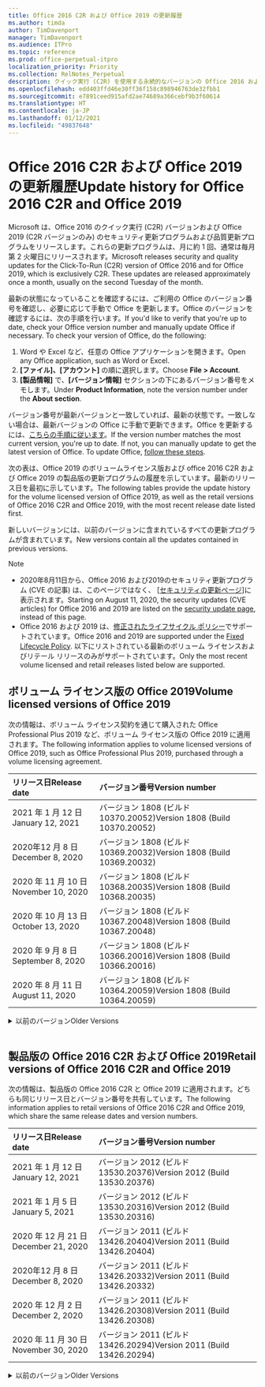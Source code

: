 ```yaml
---
title: Office 2016 C2R および Office 2019 の更新履歴
ms.author: timda
author: TimDavenport
manager: TimDavenport
ms.audience: ITPro
ms.topic: reference
ms.prod: office-perpetual-itpro
localization_priority: Priority
ms.collection: RelNotes_Perpetual
description: クイック実行 (C2R) を使用する永続的なバージョンの Office 2016 および 2019 の更新履歴を IT 技術者に提供します
ms.openlocfilehash: edd403ffd46e30ff36f158c898946763de32fbb1
ms.sourcegitcommit: e7891ceed915afd2ae74689a366cebf9b3f60614
ms.translationtype: HT
ms.contentlocale: ja-JP
ms.lasthandoff: 01/12/2021
ms.locfileid: "49837648"
---
```

# <a name="update-history-for-office-2016-c2r-and-office-2019"></a><span data-ttu-id="6f4f6-103">Office 2016 C2R および Office 2019 の更新履歴</span><span class="sxs-lookup"><span data-stu-id="6f4f6-103">Update history for Office 2016 C2R and Office 2019</span></span>

<span data-ttu-id="6f4f6-p101">Microsoft は、Office 2016 のクイック実行 (C2R) バージョンおよび Office 2019 (C2R バージョンのみ) のセキュリティ更新プログラムおよび品質更新プログラムをリリースします。これらの更新プログラムは、月に約 1 回、通常は毎月第 2 火曜日にリリースされます。</span><span class="sxs-lookup"><span data-stu-id="6f4f6-p101">Microsoft releases security and quality updates for the Click-To-Run (C2R) version of Office 2016 and for Office 2019, which is exclusively C2R. These updates are released approximately once a month, usually on the second Tuesday of the month.</span></span>

<span data-ttu-id="6f4f6-p102">最新の状態になっていることを確認するには、ご利用の Office のバージョン番号を確認し、必要に応じて手動で Office を更新します。Office のバージョンを確認するには、次の手順を行います。</span><span class="sxs-lookup"><span data-stu-id="6f4f6-p102">If you'd like to verify that you're up to date, check your Office version number and manually update Office if necessary. To check your version of Office, do the following:</span></span>

  1.    <span data-ttu-id="6f4f6-108">Word や Excel など、任意の Office アプリケーションを開きます。</span><span class="sxs-lookup"><span data-stu-id="6f4f6-108">Open any Office application, such as Word or Excel.</span></span>
  2.    <span data-ttu-id="6f4f6-109">**[ファイル]、[アカウント]** の順に選択します。</span><span class="sxs-lookup"><span data-stu-id="6f4f6-109">Choose **File > Account**.</span></span>
  3.    <span data-ttu-id="6f4f6-110">**[製品情報]** で、**[バージョン情報]** セクションの下にあるバージョン番号をメモします。</span><span class="sxs-lookup"><span data-stu-id="6f4f6-110">Under **Product Information**, note the version number under the **About section**.</span></span>

<span data-ttu-id="6f4f6-p103">バージョン番号が最新バージョンと一致していれば、最新の状態です。一致しない場合は、最新バージョンの Office に手動で更新できます。Office を更新するには、[こちらの手順に従います](https://support.office.com/article/2ab296f3-7f03-43a2-8e50-46de917611c5)。</span><span class="sxs-lookup"><span data-stu-id="6f4f6-p103">If the version number matches the most current version, you're up to date. If not, you can manually update to get the latest version of Office. To update Office, [follow these steps](https://support.office.com/article/2ab296f3-7f03-43a2-8e50-46de917611c5).</span></span>


<span data-ttu-id="6f4f6-114">次の表は、Office 2019 のボリュームライセンス版および office 2016 C2R および Office 2019 の製品版の更新プログラムの履歴を示しています。最新のリリース日を最初に示しています。</span><span class="sxs-lookup"><span data-stu-id="6f4f6-114">The following tables provide the update history for the volume licensed version of Office 2019, as well as the retail versions of Office 2016 C2R and Office 2019, with the most recent release date listed first.</span></span>

<span data-ttu-id="6f4f6-115">新しいバージョンには、以前のバージョンに含まれているすべての更新プログラムが含まれています。</span><span class="sxs-lookup"><span data-stu-id="6f4f6-115">New versions contain all the updates contained in previous versions.</span></span>


 > [!NOTE]
> - <span data-ttu-id="6f4f6-116">2020年8月11日から、Office 2016 および2019のセキュリティ更新プログラム (CVE の記事) は、このページではなく、 [[セキュリティの更新ページ](https://docs.microsoft.com/officeupdates/microsoft365-apps-security-updates)]に表示されます。</span><span class="sxs-lookup"><span data-stu-id="6f4f6-116">Starting on August 11, 2020, the security updates (CVE articles) for Office 2016 and 2019 are listed on the [security update page](https://docs.microsoft.com/officeupdates/microsoft365-apps-security-updates), instead of this page.</span></span> 
> - <span data-ttu-id="6f4f6-117">Office 2016 および 2019 は、[修正されたライフサイクル ポリシー](https://docs.microsoft.com/lifecycle/policies/fixed)でサポートされています。</span><span class="sxs-lookup"><span data-stu-id="6f4f6-117">Office 2016 and 2019 are supported under the [Fixed Lifecycle Policy](https://docs.microsoft.com/lifecycle/policies/fixed).</span></span> <span data-ttu-id="6f4f6-118">以下にリストされている最新のボリューム ライセンスおよびリテール リリースのみがサポートされています。</span><span class="sxs-lookup"><span data-stu-id="6f4f6-118">Only the most recent volume licensed and retail releases listed below are supported.</span></span>


## <a name="volume-licensed-versions-of-office-2019"></a><span data-ttu-id="6f4f6-119">ボリューム ライセンス版の Office 2019</span><span class="sxs-lookup"><span data-stu-id="6f4f6-119">Volume licensed versions of Office 2019</span></span>
<span data-ttu-id="6f4f6-120">次の情報は、ボリューム ライセンス契約を通じて購入された Office Professional Plus 2019 など、ボリューム ライセンス版の Office 2019 に適用されます。</span><span class="sxs-lookup"><span data-stu-id="6f4f6-120">The following information applies to volume licensed versions of Office 2019, such as Office Professional Plus 2019, purchased through a volume licensing agreement.</span></span>

[//]: # (VL テーブルを削除しない 開始)


|<span data-ttu-id="6f4f6-122">**リリース日**</span><span class="sxs-lookup"><span data-stu-id="6f4f6-122">**Release date**</span></span>|<span data-ttu-id="6f4f6-123">**バージョン番号**</span><span class="sxs-lookup"><span data-stu-id="6f4f6-123">**Version number**</span></span>|
|:-----|:-----|
|<span data-ttu-id="6f4f6-124">2021 年 1 月 12 日</span><span class="sxs-lookup"><span data-stu-id="6f4f6-124">January 12, 2021</span></span>|<span data-ttu-id="6f4f6-125">バージョン 1808 (ビルド 10370.20052)</span><span class="sxs-lookup"><span data-stu-id="6f4f6-125">Version 1808 (Build 10370.20052)</span></span>|
|<span data-ttu-id="6f4f6-126">2020年12 月 8 日</span><span class="sxs-lookup"><span data-stu-id="6f4f6-126">December 8, 2020</span></span>|<span data-ttu-id="6f4f6-127">バージョン 1808 (ビルド 10369.20032)</span><span class="sxs-lookup"><span data-stu-id="6f4f6-127">Version 1808 (Build 10369.20032)</span></span>|
|<span data-ttu-id="6f4f6-128">2020 年 11 月 10 日</span><span class="sxs-lookup"><span data-stu-id="6f4f6-128">November 10, 2020</span></span>|<span data-ttu-id="6f4f6-129">バージョン 1808 (ビルド 10368.20035)</span><span class="sxs-lookup"><span data-stu-id="6f4f6-129">Version 1808 (Build 10368.20035)</span></span>|
|<span data-ttu-id="6f4f6-130">2020 年 10 月 13 日</span><span class="sxs-lookup"><span data-stu-id="6f4f6-130">October 13, 2020</span></span>|<span data-ttu-id="6f4f6-131">バージョン 1808 (ビルド 10367.20048)</span><span class="sxs-lookup"><span data-stu-id="6f4f6-131">Version 1808 (Build 10367.20048)</span></span>|
|<span data-ttu-id="6f4f6-132">2020 年 9 月 8 日</span><span class="sxs-lookup"><span data-stu-id="6f4f6-132">September 8, 2020</span></span>|<span data-ttu-id="6f4f6-133">バージョン 1808 (ビルド 10366.20016)</span><span class="sxs-lookup"><span data-stu-id="6f4f6-133">Version 1808 (Build 10366.20016)</span></span>|
|<span data-ttu-id="6f4f6-134">2020 年 8 月 11 日</span><span class="sxs-lookup"><span data-stu-id="6f4f6-134">August 11, 2020</span></span>|<span data-ttu-id="6f4f6-135">バージョン 1808 (ビルド 10364.20059)</span><span class="sxs-lookup"><span data-stu-id="6f4f6-135">Version 1808 (Build 10364.20059)</span></span>|


[//]: # (VL テーブルを削除しない 終了)

<details>
<summary><span data-ttu-id="6f4f6-137">以前のバージョン</span><span class="sxs-lookup"><span data-stu-id="6f4f6-137">Older Versions</span></span></summary>
 

[//]: # (古い VL テーブルを削除しない 開始)


|<span data-ttu-id="6f4f6-139">**リリース日**</span><span class="sxs-lookup"><span data-stu-id="6f4f6-139">**Release date**</span></span>|<span data-ttu-id="6f4f6-140">**バージョン番号**</span><span class="sxs-lookup"><span data-stu-id="6f4f6-140">**Version number**</span></span>|
|:-----|:-----|
|<span data-ttu-id="6f4f6-141">2020 年 7 月 14 日</span><span class="sxs-lookup"><span data-stu-id="6f4f6-141">July 14, 2020</span></span>   |<span data-ttu-id="6f4f6-142">バージョン 1808 (ビルド 10363.20015)</span><span class="sxs-lookup"><span data-stu-id="6f4f6-142">Version 1808 (Build 10363.20015)</span></span>  |
|<span data-ttu-id="6f4f6-143">2020 年 6 月 9 日</span><span class="sxs-lookup"><span data-stu-id="6f4f6-143">June 9, 2020</span></span>   |<span data-ttu-id="6f4f6-144">バージョン 1808 (ビルド 10361.20002)</span><span class="sxs-lookup"><span data-stu-id="6f4f6-144">Version 1808 (Build 10361.20002)</span></span>  |
|<span data-ttu-id="6f4f6-145">2020 年 5 月 12 日</span><span class="sxs-lookup"><span data-stu-id="6f4f6-145">May 12, 2020</span></span>   |<span data-ttu-id="6f4f6-146">バージョン 1808 (ビルド 10359.20023)</span><span class="sxs-lookup"><span data-stu-id="6f4f6-146">Version 1808 (Build 10359.20023)</span></span>  |
|<span data-ttu-id="6f4f6-147">2020 年 4 月 14 日</span><span class="sxs-lookup"><span data-stu-id="6f4f6-147">April 14, 2020</span></span>   |<span data-ttu-id="6f4f6-148">バージョン 1808 (ビルド 10358.20061)</span><span class="sxs-lookup"><span data-stu-id="6f4f6-148">Version 1808 (Build 10358.20061)</span></span>  |
|<span data-ttu-id="6f4f6-149">2020 年 3 月 10 日</span><span class="sxs-lookup"><span data-stu-id="6f4f6-149">March 10, 2020</span></span>   |<span data-ttu-id="6f4f6-150">バージョン 1808 (ビルド 10357.20081)</span><span class="sxs-lookup"><span data-stu-id="6f4f6-150">Version 1808 (Build 10357.20081)</span></span>  |
|<span data-ttu-id="6f4f6-151">2020 年 2 月 11 日</span><span class="sxs-lookup"><span data-stu-id="6f4f6-151">February 11, 2020</span></span>   |<span data-ttu-id="6f4f6-152">バージョン 1808 (ビルド 10356.20006)</span><span class="sxs-lookup"><span data-stu-id="6f4f6-152">Version 1808 (Build 10356.20006)</span></span>  |


[//]: # (古い VL テーブルを削除しない 終了)

</details>


<br/>

## <a name="retail-versions-of-office-2016-c2r-and-office-2019"></a><span data-ttu-id="6f4f6-154">製品版の Office 2016 C2R および Office 2019</span><span class="sxs-lookup"><span data-stu-id="6f4f6-154">Retail versions of Office 2016 C2R and Office 2019</span></span>
<span data-ttu-id="6f4f6-155">次の情報は、製品版の Office 2016 C2R と Office 2019 に適用されます。どちらも同じリリース日とバージョン番号を共有しています。</span><span class="sxs-lookup"><span data-stu-id="6f4f6-155">The following information applies to retail versions of Office 2016 C2R and Office 2019, which share the same release dates and version numbers.</span></span>

[//]: # (リテール テーブルを削除しない 開始)


|<span data-ttu-id="6f4f6-157">**リリース日**</span><span class="sxs-lookup"><span data-stu-id="6f4f6-157">**Release date**</span></span>|<span data-ttu-id="6f4f6-158">**バージョン番号**</span><span class="sxs-lookup"><span data-stu-id="6f4f6-158">**Version number**</span></span>|
|:-----|:-----|
|<span data-ttu-id="6f4f6-159">2021 年 1 月 12 日</span><span class="sxs-lookup"><span data-stu-id="6f4f6-159">January 12, 2021</span></span>|<span data-ttu-id="6f4f6-160">バージョン 2012 (ビルド 13530.20376)</span><span class="sxs-lookup"><span data-stu-id="6f4f6-160">Version 2012 (Build 13530.20376)</span></span>|
|<span data-ttu-id="6f4f6-161">2021 年 1 月 5 日</span><span class="sxs-lookup"><span data-stu-id="6f4f6-161">January 5, 2021</span></span>|<span data-ttu-id="6f4f6-162">バージョン 2012 (ビルド 13530.20316)</span><span class="sxs-lookup"><span data-stu-id="6f4f6-162">Version 2012 (Build 13530.20316)</span></span>|
|<span data-ttu-id="6f4f6-163">2020 年 12 月 21 日</span><span class="sxs-lookup"><span data-stu-id="6f4f6-163">December 21, 2020</span></span>|<span data-ttu-id="6f4f6-164">バージョン 2011 (ビルド 13426.20404)</span><span class="sxs-lookup"><span data-stu-id="6f4f6-164">Version 2011 (Build 13426.20404)</span></span>|
|<span data-ttu-id="6f4f6-165">2020年12 月 8 日</span><span class="sxs-lookup"><span data-stu-id="6f4f6-165">December 8, 2020</span></span>|<span data-ttu-id="6f4f6-166">バージョン 2011 (ビルド 13426.20332)</span><span class="sxs-lookup"><span data-stu-id="6f4f6-166">Version 2011 (Build 13426.20332)</span></span>|
|<span data-ttu-id="6f4f6-167">2020 年 12 月 2 日</span><span class="sxs-lookup"><span data-stu-id="6f4f6-167">December 2, 2020</span></span>|<span data-ttu-id="6f4f6-168">バージョン 2011 (ビルド 13426.20308)</span><span class="sxs-lookup"><span data-stu-id="6f4f6-168">Version 2011 (Build 13426.20308)</span></span>|
|<span data-ttu-id="6f4f6-169">2020 年 11 月 30 日</span><span class="sxs-lookup"><span data-stu-id="6f4f6-169">November 30, 2020</span></span>|<span data-ttu-id="6f4f6-170">バージョン 2011 (ビルド 13426.20294)</span><span class="sxs-lookup"><span data-stu-id="6f4f6-170">Version 2011 (Build 13426.20294)</span></span>|


[//]: # (リテール テーブルを削除しない 終了)

<details>
<summary><span data-ttu-id="6f4f6-172">以前のバージョン</span><span class="sxs-lookup"><span data-stu-id="6f4f6-172">Older Versions</span></span></summary>
 

[//]: # (古いリテール テーブルを削除しない 開始)


|<span data-ttu-id="6f4f6-174">**リリース日**</span><span class="sxs-lookup"><span data-stu-id="6f4f6-174">**Release date**</span></span>|<span data-ttu-id="6f4f6-175">**バージョン番号**</span><span class="sxs-lookup"><span data-stu-id="6f4f6-175">**Version number**</span></span>|
|:-----|:-----|
|<span data-ttu-id="6f4f6-176">2020 年 11 月 23 日</span><span class="sxs-lookup"><span data-stu-id="6f4f6-176">November 23, 2020</span></span>|<span data-ttu-id="6f4f6-177">バージョン 2011 (ビルド 13426.20274)</span><span class="sxs-lookup"><span data-stu-id="6f4f6-177">Version 2011 (Build 13426.20274)</span></span>|
|<span data-ttu-id="6f4f6-178">2020 年 11 月 17 日</span><span class="sxs-lookup"><span data-stu-id="6f4f6-178">November 17, 2020</span></span>|<span data-ttu-id="6f4f6-179">バージョン 2010 (ビルド 13328.20408)</span><span class="sxs-lookup"><span data-stu-id="6f4f6-179">Version 2010 (Build 13328.20408)</span></span>|
|<span data-ttu-id="6f4f6-180">2020 年 11 月 10 日</span><span class="sxs-lookup"><span data-stu-id="6f4f6-180">November 10, 2020</span></span>|<span data-ttu-id="6f4f6-181">バージョン 2010 (ビルド 13328.20356)</span><span class="sxs-lookup"><span data-stu-id="6f4f6-181">Version 2010 (Build 13328.20356)</span></span>|
|<span data-ttu-id="6f4f6-182">2020 年 10 月 27 日</span><span class="sxs-lookup"><span data-stu-id="6f4f6-182">October 27, 2020</span></span>|<span data-ttu-id="6f4f6-183">バージョン 2010 (ビルド 13328.20292)</span><span class="sxs-lookup"><span data-stu-id="6f4f6-183">Version 2010 (Build 13328.20292)</span></span>|
|<span data-ttu-id="6f4f6-184">2020 年 10 月 21 日</span><span class="sxs-lookup"><span data-stu-id="6f4f6-184">October 21, 2020</span></span>|<span data-ttu-id="6f4f6-185">バージョン 2009 (ビルド 13231.20418)</span><span class="sxs-lookup"><span data-stu-id="6f4f6-185">Version 2009 (Build 13231.20418)</span></span>|
|<span data-ttu-id="6f4f6-186">2020 年 10 月 13 日</span><span class="sxs-lookup"><span data-stu-id="6f4f6-186">October 13, 2020</span></span>|<span data-ttu-id="6f4f6-187">バージョン 2009 (ビルド 13231.20390)</span><span class="sxs-lookup"><span data-stu-id="6f4f6-187">Version 2009 (Build 13231.20390)</span></span>|
|<span data-ttu-id="6f4f6-188">2020 年 10 月 8 日</span><span class="sxs-lookup"><span data-stu-id="6f4f6-188">October 8, 2020</span></span>|<span data-ttu-id="6f4f6-189">バージョン 2009 (ビルド 13231.20368)</span><span class="sxs-lookup"><span data-stu-id="6f4f6-189">Version 2009 (Build 13231.20368)</span></span>|
|<span data-ttu-id="6f4f6-190">2020 年 9 月 28日</span><span class="sxs-lookup"><span data-stu-id="6f4f6-190">September 28, 2020</span></span>|<span data-ttu-id="6f4f6-191">バージョン 2009 (ビルド 13231.20262)</span><span class="sxs-lookup"><span data-stu-id="6f4f6-191">Version 2009 (Build 13231.20262)</span></span>|
|<span data-ttu-id="6f4f6-192">2020 年 9 月 22 日</span><span class="sxs-lookup"><span data-stu-id="6f4f6-192">September 22, 2020</span></span>|<span data-ttu-id="6f4f6-193">バージョン 2008 (ビルド 13127.20508)</span><span class="sxs-lookup"><span data-stu-id="6f4f6-193">Version 2008 (Build 13127.20508)</span></span>|
|<span data-ttu-id="6f4f6-194">2020 年 9 月 09 日</span><span class="sxs-lookup"><span data-stu-id="6f4f6-194">September 9, 2020</span></span>|<span data-ttu-id="6f4f6-195">バージョン 2008 (ビルド13127.20408)</span><span class="sxs-lookup"><span data-stu-id="6f4f6-195">Version 2008 (Build 13127.20408)</span></span>|
|<span data-ttu-id="6f4f6-196">2020 年 8 月 31 日</span><span class="sxs-lookup"><span data-stu-id="6f4f6-196">August 31, 2020</span></span>|<span data-ttu-id="6f4f6-197">バージョン 2008 (ビルド 13127.20296)</span><span class="sxs-lookup"><span data-stu-id="6f4f6-197">Version 2008 (Build 13127.20296)</span></span>|
|<span data-ttu-id="6f4f6-198">2020 年 8 月 25 日</span><span class="sxs-lookup"><span data-stu-id="6f4f6-198">August 25, 2020</span></span>|<span data-ttu-id="6f4f6-199">バージョン 2007 (ビルド 13029.20460)</span><span class="sxs-lookup"><span data-stu-id="6f4f6-199">Version 2007 (Build 13029.20460)</span></span>|
|<span data-ttu-id="6f4f6-200">2020 年 8 月 11 日</span><span class="sxs-lookup"><span data-stu-id="6f4f6-200">August 11, 2020</span></span>|<span data-ttu-id="6f4f6-201">バージョン 2007 (ビルド 13029.20344)</span><span class="sxs-lookup"><span data-stu-id="6f4f6-201">Version 2007 (Build 13029.20344)</span></span>|
|<span data-ttu-id="6f4f6-202">2020 年 7 月 30 日</span><span class="sxs-lookup"><span data-stu-id="6f4f6-202">July 30, 2020</span></span>|<span data-ttu-id="6f4f6-203">バージョン 2007 (ビルド 13029.20308)</span><span class="sxs-lookup"><span data-stu-id="6f4f6-203">Version 2007 (Build 13029.20308)</span></span>  |
|<span data-ttu-id="6f4f6-204">2020 年 7 月 28 日</span><span class="sxs-lookup"><span data-stu-id="6f4f6-204">July 28, 2020</span></span>|<span data-ttu-id="6f4f6-205">バージョン 2006 (ビルド 13001.20498)</span><span class="sxs-lookup"><span data-stu-id="6f4f6-205">Version 2006 (Build 13001.20498)</span></span>  |
|<span data-ttu-id="6f4f6-206">2020 年 7 月 14 日</span><span class="sxs-lookup"><span data-stu-id="6f4f6-206">July 14, 2020</span></span>|<span data-ttu-id="6f4f6-207">バージョン 2006 (ビルド 13001.20384)</span><span class="sxs-lookup"><span data-stu-id="6f4f6-207">Version 2006 (Build 13001.20384)</span></span>  |
|<span data-ttu-id="6f4f6-208">2020 年 6 月 30 日</span><span class="sxs-lookup"><span data-stu-id="6f4f6-208">June 30, 2020</span></span>|<span data-ttu-id="6f4f6-209">バージョン 2006 (ビルド 13001.20266)</span><span class="sxs-lookup"><span data-stu-id="6f4f6-209">Version 2006 (Build 13001.20266)</span></span>  |
|<span data-ttu-id="6f4f6-210">2020 年 6 月 24 日</span><span class="sxs-lookup"><span data-stu-id="6f4f6-210">June 24, 2020</span></span>|<span data-ttu-id="6f4f6-211">バージョン 2005 (ビルド 12827.20470)</span><span class="sxs-lookup"><span data-stu-id="6f4f6-211">Version 2005 (Build 12827.20470)</span></span>  |
|<span data-ttu-id="6f4f6-212">2020 年 6 月 9 日</span><span class="sxs-lookup"><span data-stu-id="6f4f6-212">June 9, 2020</span></span>|<span data-ttu-id="6f4f6-213">バージョン 2005 (ビルド 12827.20336)</span><span class="sxs-lookup"><span data-stu-id="6f4f6-213">Version 2005 (Build 12827.20336)</span></span>  |
|<span data-ttu-id="6f4f6-214">2020 年 6 月 2 日</span><span class="sxs-lookup"><span data-stu-id="6f4f6-214">June 2, 2020</span></span>|<span data-ttu-id="6f4f6-215">バージョン 2005 (ビルド 12827.20268)</span><span class="sxs-lookup"><span data-stu-id="6f4f6-215">Version 2005 (Build 12827.20268)</span></span>  |
|<span data-ttu-id="6f4f6-216">2020 年 5 月21日</span><span class="sxs-lookup"><span data-stu-id="6f4f6-216">May 21, 2020</span></span>|<span data-ttu-id="6f4f6-217">バージョン 2004 (ビルド12730.20352)</span><span class="sxs-lookup"><span data-stu-id="6f4f6-217">Version 2004 (Build 12730.20352)</span></span>  |
|<span data-ttu-id="6f4f6-218">2020 年 5 月 12 日</span><span class="sxs-lookup"><span data-stu-id="6f4f6-218">May 12, 2020</span></span>|<span data-ttu-id="6f4f6-219">バージョン 2004 (ビルド 12730.20270)</span><span class="sxs-lookup"><span data-stu-id="6f4f6-219">Version 2004 (Build 12730.20270)</span></span>  |
|<span data-ttu-id="6f4f6-220">2020 年 5 月 4 日</span><span class="sxs-lookup"><span data-stu-id="6f4f6-220">May 4, 2020</span></span>|<span data-ttu-id="6f4f6-221">バージョン 2004 (ビルド 12730.20250)</span><span class="sxs-lookup"><span data-stu-id="6f4f6-221">Version 2004 (Build 12730.20250)</span></span>  |
|<span data-ttu-id="6f4f6-222">2020 年 4 月 29 日</span><span class="sxs-lookup"><span data-stu-id="6f4f6-222">April 29, 2020</span></span>|<span data-ttu-id="6f4f6-223">バージョン 2004 (ビルド 12730.20236)</span><span class="sxs-lookup"><span data-stu-id="6f4f6-223">Version 2004 (Build 12730.20236)</span></span>  |
|<span data-ttu-id="6f4f6-224">2020 年 4 月 15 日</span><span class="sxs-lookup"><span data-stu-id="6f4f6-224">April 15, 2020</span></span>|<span data-ttu-id="6f4f6-225">バージョン 2003 (ビルド 12624.20466)</span><span class="sxs-lookup"><span data-stu-id="6f4f6-225">Version 2003 (Build 12624.20466)</span></span>  |
|<span data-ttu-id="6f4f6-226">2020 年 4 月 14 日</span><span class="sxs-lookup"><span data-stu-id="6f4f6-226">April 14, 2020</span></span>|<span data-ttu-id="6f4f6-227">バージョン 2003 (ビルド 12624.20442)</span><span class="sxs-lookup"><span data-stu-id="6f4f6-227">Version 2003 (Build 12624.20442)</span></span>  |
|<span data-ttu-id="6f4f6-228">2020 年 3 月 31 日</span><span class="sxs-lookup"><span data-stu-id="6f4f6-228">March 31, 2020</span></span>|<span data-ttu-id="6f4f6-229">バージョン 2003 (ビルド 12624.20382)</span><span class="sxs-lookup"><span data-stu-id="6f4f6-229">Version 2003 (Build 12624.20382)</span></span>  |
|<span data-ttu-id="6f4f6-230">2020 年 3 月 25 日</span><span class="sxs-lookup"><span data-stu-id="6f4f6-230">March 25, 2020</span></span>|<span data-ttu-id="6f4f6-231">バージョン 2003 (ビルド 12624.20320)</span><span class="sxs-lookup"><span data-stu-id="6f4f6-231">Version 2003 (Build 12624.20320)</span></span>  |
|<span data-ttu-id="6f4f6-232">2020 年 3 月 10 日</span><span class="sxs-lookup"><span data-stu-id="6f4f6-232">March 10, 2020</span></span>|<span data-ttu-id="6f4f6-233">バージョン 2002 (ビルド 12527.20278)</span><span class="sxs-lookup"><span data-stu-id="6f4f6-233">Version 2002 (Build 12527.20278)</span></span>  |
|<span data-ttu-id="6f4f6-234">2020 年 3 月 1 日</span><span class="sxs-lookup"><span data-stu-id="6f4f6-234">March 1, 2020</span></span>   |<span data-ttu-id="6f4f6-235">バージョン 2002 (ビルド 12527.20242)</span><span class="sxs-lookup"><span data-stu-id="6f4f6-235">Version 2002 (Build 12527.20242)</span></span>  |


[//]: # (古いリテール テーブルを削除しない 終了)


</details>






